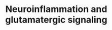 ---
annotations:
- id: PW:0000240
  parent: disease pathway
  type: Pathway Ontology
  value: neuropsychiatric disease pathway
- id: CL:0000127
  parent: animal cell
  type: Cell Type Ontology
  value: astrocyte
- id: CL:0000125
  parent: animal cell
  type: Cell Type Ontology
  value: glial cell
- id: PW:0000818
  parent: signaling pathway
  type: Pathway Ontology
  value: signaling pathway pertinent to immunity
- id: PW:0000059
  parent: signaling pathway
  type: Pathway Ontology
  value: signaling pathway pertinent to the brain and nervous system
- id: CL:0000129
  parent: animal cell
  type: Cell Type Ontology
  value: microglial cell
- id: CL:0000540
  parent: animal cell
  type: Cell Type Ontology
  value: neuron
authors:
- LKoole
- Fehrhart
- L Dupuis
- Eweitz
- Finterly
- Egonw
- Ddigles
citedin:
- link: 10.1080/15622975.2023.2281514
  title: Interactive neuroinflammation pathways and transcriptomics-based identification
    of drugs and chemical compounds for schizophrenia (2023)
- link: PMC12034122
  title: Characterization and comparative profiling of piRNAs in serum biopsies of
    pediatric Wilms tumor patients (2025)
communities:
- MetaKids
- ONTOX
description: This pathway shows the relation between neuroinflammation and glutamatergic
  signaling. Pre-synaptic neurons release glutamate, which acts on various receptors
  (kainate, metabotropic, AMPA and NMDA), thereby regulating LTP, LDP, neuronal survival
  and proliferation. Glutamate retro-signaling negatively regulates its exocytotic
  release. The remainder of glutamate is taken up by astrocytes through EAAT1-4. Glutamine
  is generated from blood-derived glucose, transported to pre-synaptic neurons and
  converted into glutamate. Alternatively, glucose is converted into D-serine, which
  functions as co-agonist for NMDARs and is broken down by DAAO. CNS inflammation
  induces M1 and M2 microglia, which modulate neuronal and astrocyte function.
last-edited: 2025-07-09
ndex: f380b3cd-da32-11eb-b666-0ac135e8bacf
organisms:
- Homo sapiens
redirect_from:
- /index.php/Pathway:WP5083
- /instance/WP5083
- /instance/WP5083_r139848
revision: r139848
schema-jsonld:
- '@context': https://schema.org/
  '@id': https://wikipathways.github.io/pathways/WP5083.html
  '@type': Dataset
  creator:
    '@type': Organization
    name: WikiPathways
  description: This pathway shows the relation between neuroinflammation and glutamatergic
    signaling. Pre-synaptic neurons release glutamate, which acts on various receptors
    (kainate, metabotropic, AMPA and NMDA), thereby regulating LTP, LDP, neuronal
    survival and proliferation. Glutamate retro-signaling negatively regulates its
    exocytotic release. The remainder of glutamate is taken up by astrocytes through
    EAAT1-4. Glutamine is generated from blood-derived glucose, transported to pre-synaptic
    neurons and converted into glutamate. Alternatively, glucose is converted into
    D-serine, which functions as co-agonist for NMDARs and is broken down by DAAO.
    CNS inflammation induces M1 and M2 microglia, which modulate neuronal and astrocyte
    function.
  keywords:
  - 1,2-diglycerides
  - 1,3-diglycerides
  - 2-ketoglutarate
  - 2-oxoglutarate
  - 3-Phosphoserine
  - 3PG
  - ADCY1
  - ADCY3
  - ADCY8
  - AKT1
  - ARC
  - Acetyl-CoA
  - BCL2
  - BDNF
  - CALM1
  - CAMK2A
  - CAMK2B
  - CAMK2D
  - CAMK2G
  - CAMK4
  - CAMKK1
  - CAMKK2
  - CFL1
  - CNTF
  - CREB1
  - Ca²⁺
  - D-serine
  - DAO
  - DISC1
  - DLAT
  - DLD
  - FGF2
  - FOS
  - GFAP
  - GLS
  - GLS2
  - GOT1
  - GRIA1
  - GRIA2
  - GRIA3
  - GRIA4
  - GRIK1
  - GRIK2
  - GRIK3
  - GRIK4
  - GRIK5
  - GRIN1
  - GRIN2A
  - GRIN2B
  - GRIN2C
  - GRIN2D
  - GRIN3A
  - GRIN3B
  - GRM1
  - GRM2
  - GRM4
  - GRM5
  - GRM7
  - GRM8
  - GS
  - Glycine
  - H+
  - H2O2
  - IFNG
  - IFNGR1
  - IFNGR2
  - IGF1
  - IL10
  - IL10RA
  - IL10RB
  - IL12A
  - IL12B
  - IL13
  - IL13RA1
  - IL1A
  - IL1B
  - IL1R1
  - IL1R2
  - IL4
  - IL4R
  - IL6
  - IL6R
  - IL6ST
  - INSR
  - IRS1
  - JAK1
  - L-Aspartate
  - L-serine
  - LIF
  - LPS
  - LRRC8A
  - LRRC8B
  - LRRC8C
  - LRRC8D
  - LRRC8E
  - LTA
  - MAPK1
  - MAPK3
  - Mg2+
  - NAD+
  - NADH
  - NFKB1
  - NFKB2
  - NGF
  - NH3(+)
  - NOS1
  - NSMF
  - PDHA1
  - PHGDH
  - PHP
  - PLCB1
  - PLCB2
  - PLCB3
  - PLCB4
  - PP3
  - PPP1CA
  - PPP1CB
  - PPP1CC
  - PRKACA
  - PRKCA
  - PRKCB
  - PRKCG
  - PSAT1
  - PSPH
  - SHMT1
  - SHMT2
  - SLC17A6
  - SLC17A7
  - SLC1A1
  - SLC1A2
  - SLC1A3
  - SLC1A4
  - SLC1A6
  - SLC2A1
  - SLC2A3
  - SLC38A1
  - SLC38A2
  - SLC38A3
  - SLC38A5
  - SLC6A9
  - SLC7A10
  - SMAD2
  - SMAD3
  - SMAD4
  - SMAD7
  - SOCS3
  - SRR
  - STAT1
  - STAT3
  - STAT6
  - TGFB1
  - TGFB2
  - TGFB3
  - TGFBR1
  - TGFBR2
  - TGFBR3
  - TNF
  - TNFRSF1A
  - TNFRSF1B
  - TRAF5
  - TRPM4
  - cAMP
  - glucose
  - glutamate
  - glutamine
  - nitric oxide
  - pyruvate
  - superoxide
  license: CC0
  name: Neuroinflammation and glutamatergic signaling
seo: CreativeWork
title: Neuroinflammation and glutamatergic signaling
wpid: WP5083
---